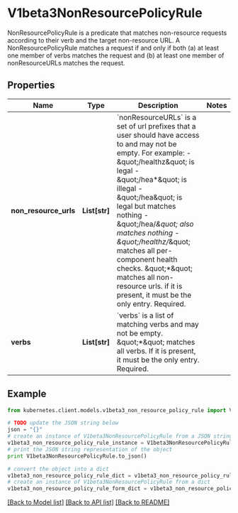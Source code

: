 # V1beta3NonResourcePolicyRule

NonResourcePolicyRule is a predicate that matches non-resource requests according to their verb and the target non-resource URL. A NonResourcePolicyRule matches a request if and only if both (a) at least one member of verbs matches the request and (b) at least one member of nonResourceURLs matches the request.

## Properties

Name | Type | Description | Notes
------------ | ------------- | ------------- | -------------
**non_resource_urls** | **List[str]** | &#x60;nonResourceURLs&#x60; is a set of url prefixes that a user should have access to and may not be empty. For example:   - \&quot;/healthz\&quot; is legal   - \&quot;/hea*\&quot; is illegal   - \&quot;/hea\&quot; is legal but matches nothing   - \&quot;/hea/*\&quot; also matches nothing   - \&quot;/healthz/*\&quot; matches all per-component health checks. \&quot;*\&quot; matches all non-resource urls. if it is present, it must be the only entry. Required. | 
**verbs** | **List[str]** | &#x60;verbs&#x60; is a list of matching verbs and may not be empty. \&quot;*\&quot; matches all verbs. If it is present, it must be the only entry. Required. | 

## Example

```python
from kubernetes.client.models.v1beta3_non_resource_policy_rule import V1beta3NonResourcePolicyRule

# TODO update the JSON string below
json = "{}"
# create an instance of V1beta3NonResourcePolicyRule from a JSON string
v1beta3_non_resource_policy_rule_instance = V1beta3NonResourcePolicyRule.from_json(json)
# print the JSON string representation of the object
print V1beta3NonResourcePolicyRule.to_json()

# convert the object into a dict
v1beta3_non_resource_policy_rule_dict = v1beta3_non_resource_policy_rule_instance.to_dict()
# create an instance of V1beta3NonResourcePolicyRule from a dict
v1beta3_non_resource_policy_rule_form_dict = v1beta3_non_resource_policy_rule.from_dict(v1beta3_non_resource_policy_rule_dict)
```
[[Back to Model list]](../README.md#documentation-for-models) [[Back to API list]](../README.md#documentation-for-api-endpoints) [[Back to README]](../README.md)



